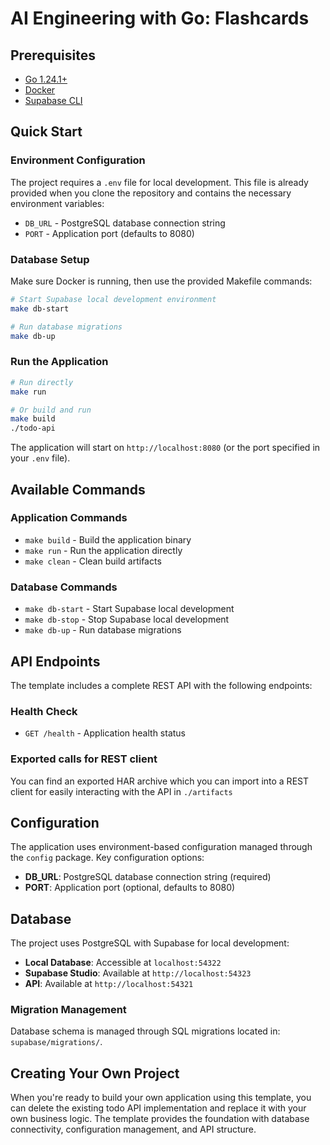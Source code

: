 # AI Engineering with Go: Flashcards

## Prerequisites

- [Go 1.24.1+](https://golang.org/dl/)
- [Docker](https://www.docker.com/get-started)
- [Supabase CLI](https://supabase.com/docs/guides/cli)

## Quick Start

### Environment Configuration

The project requires a `.env` file for local development. This file is already provided when you clone the repository and contains the necessary environment variables:

- `DB_URL` - PostgreSQL database connection string
- `PORT` - Application port (defaults to 8080)

### Database Setup

Make sure Docker is running, then use the provided Makefile commands:

```bash
# Start Supabase local development environment
make db-start

# Run database migrations
make db-up
```

### Run the Application

```bash
# Run directly
make run

# Or build and run
make build
./todo-api
```

The application will start on `http://localhost:8080` (or the port specified in your `.env` file).

## Available Commands

### Application Commands
- `make build` - Build the application binary
- `make run` - Run the application directly
- `make clean` - Clean build artifacts

### Database Commands
- `make db-start` - Start Supabase local development
- `make db-stop` - Stop Supabase local development  
- `make db-up` - Run database migrations

## API Endpoints

The template includes a complete REST API with the following endpoints:

### Health Check
- `GET /health` - Application health status

### Exported calls for REST client
You can find an exported HAR archive which you can import into a REST client for easily interacting with the API in `./artifacts`

## Configuration

The application uses environment-based configuration managed through the `config` package. Key configuration options:

- **DB_URL**: PostgreSQL database connection string (required)
- **PORT**: Application port (optional, defaults to 8080)

## Database

The project uses PostgreSQL with Supabase for local development:

- **Local Database**: Accessible at `localhost:54322`
- **Supabase Studio**: Available at `http://localhost:54323`
- **API**: Available at `http://localhost:54321`

### Migration Management

Database schema is managed through SQL migrations located in: `supabase/migrations/`.

## Creating Your Own Project

When you're ready to build your own application using this template, you can delete the existing todo API implementation and replace it with your own business logic. The template provides the foundation with database connectivity, configuration management, and API structure.
